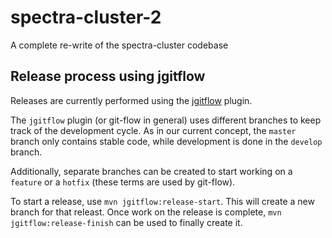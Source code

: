 # spectra-cluster-2
A complete re-write of the spectra-cluster codebase

## Release process using jgitflow

Releases are currently performed using the
[jgitflow](https://bitbucket.org/atlassian/jgit-flow/wiki/Home) plugin.

The `jgitflow` plugin (or git-flow in general) uses different branches
to keep track of the development cycle. As in our current concept,
the `master` branch only contains stable code, while development is
done in the `develop` branch.

Additionally, separate branches can be created to start working on
a `feature` or a `hotfix` (these terms are used by git-flow).

To start a release, use `mvn jgitflow:release-start`. This will
create a new branch for that releast. Once work on the release
is complete, `mvn jgitflow:release-finish` can be used to finally
create it.